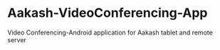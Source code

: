 Aakash-VideoConferencing-App
============================

Video Conferencing-Android application for Aakash tablet and remote server

